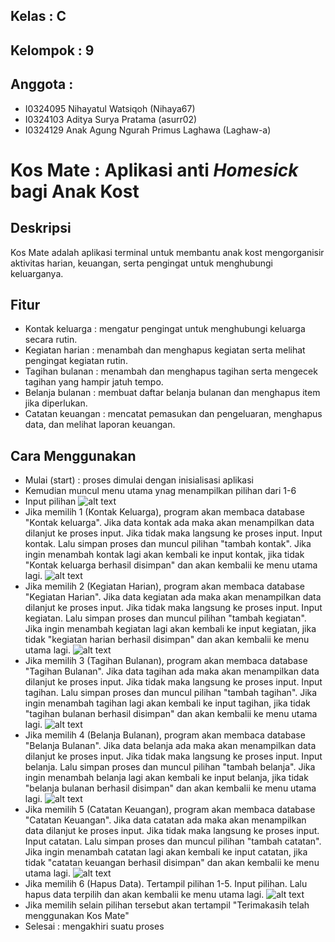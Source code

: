 ## Kelas     : C
## Kelompok  : 9
## Anggota   :
- I0324095 Nihayatul Watsiqoh (Nihaya67)
- I0324103 Aditya Surya Pratama (asurr02)
- I0324129 Anak Agung Ngurah Primus Laghawa (Laghaw-a)

# Kos Mate : Aplikasi anti _Homesick_ bagi Anak Kost

## Deskripsi
Kos Mate adalah aplikasi terminal untuk membantu anak kost mengorganisir aktivitas harian, keuangan, serta pengingat untuk menghubungi keluarganya.

## Fitur
- Kontak keluarga   : mengatur pengingat untuk menghubungi keluarga secara rutin.
- Kegiatan harian   : menambah dan menghapus kegiatan serta melihat pengingat kegiatan rutin.
- Tagihan bulanan   : menambah dan menghapus tagihan serta mengecek tagihan yang hampir jatuh tempo.
- Belanja bulanan   : membuat daftar belanja bulanan dan menghapus item jika diperlukan.
- Catatan keuangan  : mencatat pemasukan dan pengeluaran, menghapus data, dan melihat laporan keuangan.

## Cara Menggunakan
- Mulai (start) : proses dimulai dengan inisialisasi aplikasi
- Kemudian muncul menu utama ynag menampilkan pilihan dari 1-6
- Input pilihan
![alt text](https://github.com/Laghaw-a/C-Kelompok-9-Tugas-Algoritma-dan-Pemrograman-Komputer-/blob/main/Kos%20Mate%20Mainmenu.png?raw=true)
- Jika memilih 1 (Kontak Keluarga), program akan membaca database "Kontak keluarga". Jika data kontak ada maka akan menampilkan data dilanjut ke proses input. Jika tidak maka langsung ke proses input. Input kontak. Lalu simpan proses dan muncul pilihan "tambah kontak". Jika ingin menambah kontak lagi akan kembali ke input kontak, jika tidak "Kontak keluarga berhasil disimpan" dan akan kembalii ke menu utama lagi.
![alt text](https://github.com/Laghaw-a/C-Kelompok-9-Tugas-Algoritma-dan-Pemrograman-Komputer-/blob/main/Kos%20Mate%20Pilihan%201.png?raw=true)
- Jika memilih 2 (Kegiatan Harian), program akan membaca database "Kegiatan Harian". Jika data kegiatan ada maka akan menampilkan data dilanjut ke proses input. Jika tidak maka langsung ke proses input. Input kegiatan. Lalu simpan proses dan muncul pilihan "tambah kegiatan". Jika ingin menambah kegiatan lagi akan kembali ke input kegiatan, jika tidak "kegiatan harian berhasil disimpan" dan akan kembalii ke menu utama lagi.
![alt text](https://github.com/Laghaw-a/C-Kelompok-9-Tugas-Algoritma-dan-Pemrograman-Komputer-/blob/main/Kos%20Mate%20Pilihan%202.png?raw=true)
- Jika memilih 3 (Tagihan Bulanan), program akan membaca database "Tagihan Bulanan". Jika data tagihan ada maka akan menampilkan data dilanjut ke proses input. Jika tidak maka langsung ke proses input. Input tagihan. Lalu simpan proses dan muncul pilihan "tambah tagihan". Jika ingin menambah tagihan lagi akan kembali ke input tagihan, jika tidak "tagihan bulanan berhasil disimpan" dan akan kembalii ke menu utama lagi.
![alt text](https://github.com/Laghaw-a/C-Kelompok-9-Tugas-Algoritma-dan-Pemrograman-Komputer-/blob/main/Kos%20Mate%20Pilihan%203.png?raw=true)
- Jika memilih 4 (Belanja Bulanan), program akan membaca database "Belanja Bulanan". Jika data belanja ada maka akan menampilkan data dilanjut ke proses input. Jika tidak maka langsung ke proses input. Input belanja. Lalu simpan proses dan muncul pilihan "tambah belanja". Jika ingin menambah belanja lagi akan kembali ke input belanja, jika tidak "belanja bulanan berhasil disimpan" dan akan kembalii ke menu utama lagi.
![alt text](https://github.com/Laghaw-a/C-Kelompok-9-Tugas-Algoritma-dan-Pemrograman-Komputer-/blob/main/Kos%20Mate%20Pilihan%204.png?raw=true)
- Jika memilih 5 (Catatan Keuangan), program akan membaca database "Catatan Keuangan". Jika data catatan ada maka akan menampilkan data dilanjut ke proses input. Jika tidak maka langsung ke proses input. Input catatan. Lalu simpan proses dan muncul pilihan "tambah catatan". Jika ingin menambah catatan lagi akan kembali ke input catatan, jika tidak "catatan keuangan berhasil disimpan" dan akan kembalii ke menu utama lagi.
![alt text](https://github.com/Laghaw-a/C-Kelompok-9-Tugas-Algoritma-dan-Pemrograman-Komputer-/blob/main/Kos%20Mate%20Pilihan%205.png?raw=true)
- Jika memilih 6 (Hapus Data). Tertampil pilihan 1-5. Input pilihan. Lalu hapus data terpilih dan akan kembalii ke menu utama lagi.
![alt text](https://github.com/Laghaw-a/C-Kelompok-9-Tugas-Algoritma-dan-Pemrograman-Komputer-/blob/main/Kos%20Mate%20pilihan%206.drawio.png?raw=true)
- Jika memilih selain pilihan tersebut akan tertampil "Terimakasih telah menggunakan Kos Mate"
- Selesai : mengakhiri suatu proses